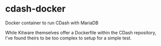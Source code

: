 # cdash-docker
Docker container to run CDash with MariaDB

While Kitware themselves offer a Dockerfile within the CDash repository, I've
found theirs to be too complex to setup for a simple test.
